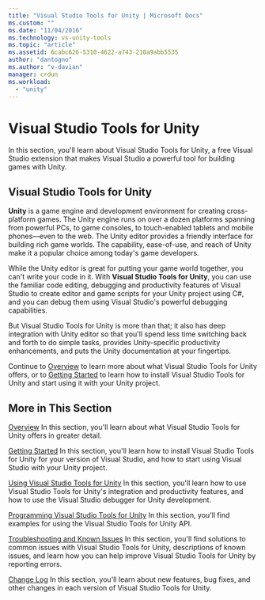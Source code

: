 ```yaml
---
title: "Visual Studio Tools for Unity | Microsoft Docs"
ms.custom: ""
ms.date: "11/04/2016"
ms.technology: vs-unity-tools
ms.topic: "article"
ms.assetid: 6cabc626-5310-4622-a743-210a9abb5535
author: "dantogno"
ms.author: "v-davian"
manager: crdun
ms.workload:
  - "unity"
---
```

# Visual Studio Tools for Unity
In this section, you'll learn about Visual Studio Tools for Unity, a free Visual Studio extension that makes Visual Studio a powerful tool for building games with Unity.

## Visual Studio Tools for Unity
 **Unity** is a game engine and development environment for creating cross-platform games. The Unity engine runs on over a dozen platforms spanning from powerful PCs, to game consoles, to touch-enabled tablets and mobile phones—even to the web. The Unity editor provides a friendly interface for building rich game worlds. The capability, ease-of-use, and reach of Unity make it a popular choice among today's game developers.

 While the Unity editor is great for putting your game world together, you can't write your code in it. With **Visual Studio Tools for Unity**, you can use the familiar code editing, debugging and productivity features of Visual Studio to create editor and game scripts for your Unity project using C#, and you can debug them using Visual Studio's powerful debugging capabilities.

 But Visual Studio Tools for Unity is more than that; it also has deep integration with Unity editor so that you'll spend less time switching back and forth to do simple tasks, provides Unity-specific productivity enhancements, and puts the Unity documentation at your fingertips.

 Continue to [Overview](../cross-platform/overview-of-visual-studio-tools-for-unity.md) to learn more about what Visual Studio Tools for Unity offers, or to [Getting Started](../cross-platform/getting-started-with-visual-studio-tools-for-unity.md) to learn how to install Visual Studio Tools for Unity and start using it with your Unity project.

## More in This Section
 [Overview](../cross-platform/overview-of-visual-studio-tools-for-unity.md)
 In this section, you'll learn about what Visual Studio Tools for Unity offers in greater detail.

 [Getting Started](../cross-platform/getting-started-with-visual-studio-tools-for-unity.md)
 In this section, you'll learn how to install Visual Studio Tools for Unity for your version of Visual Studio, and how to start using Visual Studio with your Unity project.

 [Using Visual Studio Tools for Unity](../cross-platform/using-visual-studio-tools-for-unity.md)
 In this section, you'll learn how to use Visual Studio Tools for Unity's integration and productivity features, and how to use the Visual Studio debugger for Unity development.

 [Programming Visual Studio Tools for Unity](../cross-platform/programming-visual-studio-tools-for-unity.md)
 In this section, you'll find examples for using the Visual Studio Tools for Unity API.

 [Troubleshooting and Known Issues](../cross-platform/troubleshooting-and-known-issues-visual-studio-tools-for-unity.md)
 In this section, you'll find solutions to common issues with Visual Studio Tools for Unity, descriptions of known issues, and learn how you can help improve Visual Studio Tools for Unity by reporting errors.

 [Change Log](../cross-platform/change-log-visual-studio-tools-for-unity.md)
 In this section, you'll learn about new features, bug fixes, and other changes in each version of Visual Studio Tools for Unity.
